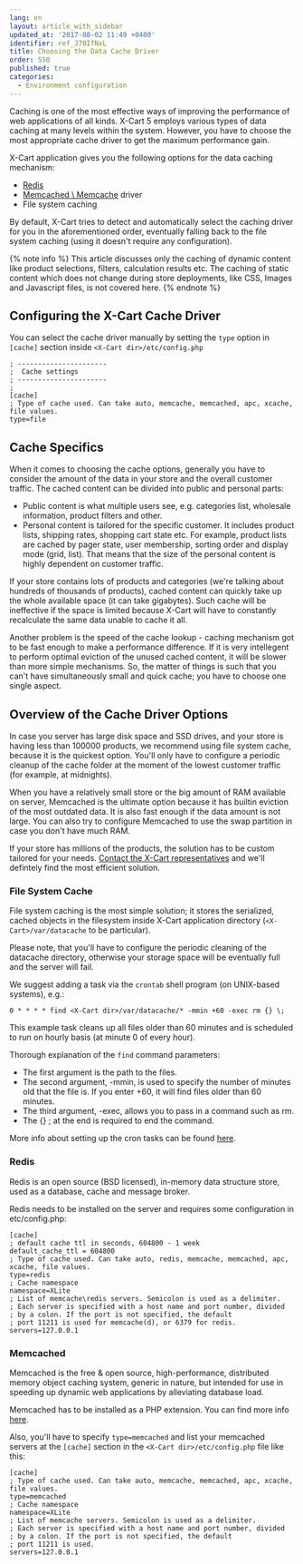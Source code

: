```yaml
---
lang: en
layout: article_with_sidebar
updated_at: '2017-08-02 11:49 +0400'
identifier: ref_J70IfNxL
title: Choosing the Data Cache Driver
order: 550
published: true
categories:
  - Environment configuration
---
```

Caching is one of the most effective ways of improving the performance of web applications of all kinds. X-Cart 5 employs various types of data caching at many levels within the system. However, you have to choose the most appropriate cache driver to get the maximum performance gain. 

X-Cart application gives you the following options for the data caching mechanism:

-	[Redis](https://redis.io/)
-	[Memcached \ Memcache](http://php.net/manual/en/book.memcached.php) driver
-   File system caching

By default, X-Cart tries to detect and automatically select the caching driver for you in the aforementioned order, eventually falling back to the file system caching (using it doesn't require any configuration).

{% note info %}
This article discusses only the caching of dynamic content like product selections, filters, calculation results etc. The caching of static content which does not change during store deployments, like CSS, Images and Javascript files, is not covered here.
{% endnote %}

## Configuring the X-Cart Cache Driver

You can select the cache driver manually by setting the `type` option in `[cache]` section inside `<X-Cart dir>/etc/config.php`

```
; ----------------------
;  Cache settings
; ----------------------
;
[cache]
; Type of cache used. Can take auto, memcache, memcached, apc, xcache, file values.
type=file
```

## Cache Specifics

When it comes to choosing the cache options, generally you have to consider the amount of the data in your store and the overall customer traffic. The cached content can be divided into public and personal parts:

-	Public content is what multiple users see, e.g. categories list, wholesale information, product filters and other. 
-	Personal content is tailored for the specific customer. It includes product lists, shipping rates, shopping cart state etc. For example, product lists are cached by pager state, user membership, sorting order and display mode (grid, list). That means that the size of the personal content is highly dependent on customer traffic.

If your store contains lots of products and categories (we're talking about hundreds of thousands of products), cached content can quickly take up the whole available space (it can take gigabytes). Such cache will be ineffective if the space is limited because X-Cart will have to constantly recalculate the same data unable to cache it all.

Another problem is the speed of the cache lookup - caching mechanism got to be fast enough to make a performance difference. If it is very intellegent to perform optimal eviction of the unused cached content, it will be slower than more simple mechanisms. So, the matter of things is such that you can't have simultaneously small and quick cache; you have to choose one single aspect.

## Overview of the Cache Driver Options

In case you server has large disk space and SSD drives, and your store is having less than 100000 products, we recommend using file system cache, because it is the quickest option. You'll only have to configure a periodic cleanup of the cache folder at the moment of the lowest customer traffic (for example, at midnights).

When you have a relatively small store or the big amount of RAM available on server, Memcached is the ultimate option because it has builtin eviction of the most outdated data. It is also fast enough if the data amount is not large. You can also try to configure Memcached to use the swap partition in case you don't have much RAM.

If your store has millions of the products, the solution has to be custom tailored for your needs. [Contact the X-Cart representatives](https://www.x-cart.com/contact-us.html) and we'll defintely find the most efficient solution. 

### File System Cache

File system caching is the most simple solution; it stores the serialized, cached objects in the filesystem inside X-Cart application directory (`<X-Cart>/var/datacache` to be particular).

Please note, that you'll have to configure the periodic cleaning of the datacache directory, otherwise your storage space will be eventually full and the server will fail.

We suggest adding a task via the `crontab` shell program (on UNIX-based systems), e.g.:

```
0 * * * * find <X-Cart dir>/var/datacache/* -mmin +60 -exec rm {} \;
```

This example task cleans up all files older than 60 minutes and is scheduled to run on hourly basis (at minute 0 of every hour).

Thorough explanation of the `find` command parameters:
- The first argument is the path to the files.
- The second argument, -mmin, is used to specify the number of minutes old
that the file is. If you enter +60, it will find files older than 60
minutes.
- The third argument, -exec, allows you to pass in a command such as rm.
- The {} \; at the end is required to end the command.

More info about setting up the cron tasks can be found [here](https://www.cyberciti.biz/faq/how-do-i-add-jobs-to-cron-under-linux-or-unix-oses/).

### Redis

Redis is an open source (BSD licensed), in-memory data structure store, used as a database, cache and message broker.

Redis needs to be installed on the server and requires some configuration in etc/config.php:

```
[cache]
; default cache ttl in seconds, 604800 - 1 week
default_cache_ttl = 604800
; Type of cache used. Can take auto, redis, memcache, memcached, apc, xcache, file values.
type=redis
; Cache namespace
namespace=XLite
; List of memcache\redis servers. Semicolon is used as a delimiter.
; Each server is specified with a host name and port number, divided
; by a colon. If the port is not specified, the default
; port 11211 is used for memcache(d), or 6379 for redis.
servers=127.0.0.1
```

### Memcached

Memcached is the free & open source, high-performance, distributed memory object caching system, generic in nature, but intended for use in speeding up dynamic web applications by alleviating database load.

Memcached has to be installed as a PHP extension. You can find more info [here](http://php.net/manual/en/memcached.installation.php).

Also, you'll have to specify `type=memcached` and list your memcached servers at the `[cache]` section in the `<X-Cart dir>/etc/config.php` file like this:

```
[cache]
; Type of cache used. Can take auto, memcache, memcached, apc, xcache, file values.
type=memcached
; Cache namespace
namespace=XLite
; List of memcache servers. Semicolon is used as a delimiter.
; Each server is specified with a host name and port number, divided
; by a colon. If the port is not specified, the default
; port 11211 is used.
servers=127.0.0.1
```

